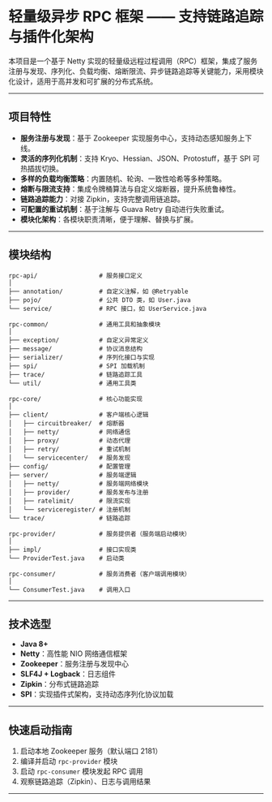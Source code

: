 #   轻量级异步 RPC 框架 —— 支持链路追踪与插件化架构

本项目是一个基于 Netty 实现的轻量级远程过程调用（RPC）框架，集成了服务注册与发现、序列化、负载均衡、熔断限流、异步链路追踪等关键能力，采用模块化设计，适用于高并发和可扩展的分布式系统。

---

##  项目特性

* **服务注册与发现**：基于 Zookeeper 实现服务中心，支持动态感知服务上下线。
* **灵活的序列化机制**：支持 Kryo、Hessian、JSON、Protostuff，基于 SPI 可热插拔切换。
* **多样的负载均衡策略**：内置随机、轮询、一致性哈希等多种策略。
* **熔断与限流支持**：集成令牌桶算法与自定义熔断器，提升系统鲁棒性。
* **链路追踪能力**：对接 Zipkin，支持完整调用链追踪。
* **可配置的重试机制**：基于注解与 Guava Retry 自动进行失败重试。
* **模块化架构**：各模块职责清晰，便于理解、替换与扩展。

---

##  模块结构

```text
rpc-api/                 # 服务接口定义
│
├── annotation/          # 自定义注解，如 @Retryable
├── pojo/                # 公共 DTO 类，如 User.java
└── service/             # RPC 接口，如 UserService.java

rpc-common/              # 通用工具和抽象模块
│
├── exception/           # 自定义异常定义
├── message/             # 协议消息结构
├── serializer/          # 序列化接口与实现
├── spi/                 # SPI 加载机制
├── trace/               # 链路追踪工具
└── util/                # 通用工具类

rpc-core/                # 核心功能实现
│
├── client/              # 客户端核心逻辑
│   ├── circuitbreaker/  # 熔断器
│   ├── netty/           # 网络通信
│   ├── proxy/           # 动态代理
│   ├── retry/           # 重试机制
│   └── servicecenter/   # 服务发现
├── config/              # 配置管理
├── server/              # 服务端逻辑
│   ├── netty/           # 服务端网络模块
│   ├── provider/        # 服务发布与注册
│   ├── ratelimit/       # 限流实现
│   └── serviceregister/ # 注册机制
└── trace/               # 链路追踪

rpc-provider/            # 服务提供者（服务端启动模块）
│
├── impl/                # 接口实现类
└── ProviderTest.java    # 启动类

rpc-consumer/            # 服务消费者（客户端调用模块）
│
└── ConsumerTest.java    # 调用入口
```

---

## 技术选型

* **Java 8+**
* **Netty**：高性能 NIO 网络通信框架
* **Zookeeper**：服务注册与发现中心
* **SLF4J + Logback**：日志组件
* **Zipkin**：分布式链路追踪
* **SPI**：实现插件式架构，支持动态序列化协议加载

---

## 快速启动指南

1. 启动本地 Zookeeper 服务（默认端口 2181）
2. 编译并启动 `rpc-provider` 模块
3. 启动 `rpc-consumer` 模块发起 RPC 调用
4. 观察链路追踪（Zipkin）、日志与调用结果

---
